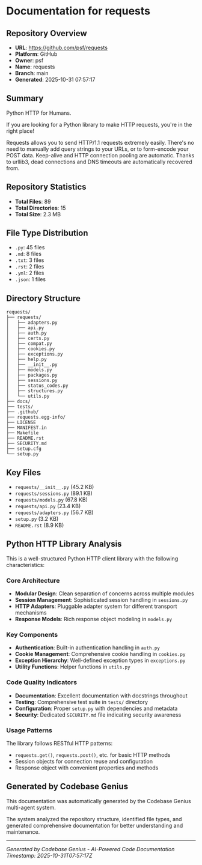 # Documentation for requests

## Repository Overview

- **URL**: https://github.com/psf/requests
- **Platform**: GitHub
- **Owner**: psf
- **Name**: requests
- **Branch**: main
- **Generated**: 2025-10-31 07:57:17

## Summary

Python HTTP for Humans.

If you are looking for a Python library to make HTTP requests, you're in the right place!

Requests allows you to send HTTP/1.1 requests extremely easily. There's no need to manually add query strings to your URLs, or to form-encode your POST data. Keep-alive and HTTP connection pooling are automatic. Thanks to urllib3, dead connections and DNS timeouts are automatically recovered from.

## Repository Statistics

- **Total Files**: 89
- **Total Directories**: 15
- **Total Size**: 2.3 MB

## File Type Distribution

- `.py`: 45 files
- `.md`: 8 files
- `.txt`: 3 files
- `.rst`: 2 files
- `.yml`: 2 files
- `.json`: 1 files

## Directory Structure

```
requests/
├── requests/
│   ├── adapters.py
│   ├── api.py
│   ├── auth.py
│   ├── certs.py
│   ├── compat.py
│   ├── cookies.py
│   ├── exceptions.py
│   ├── help.py
│   ├── __init__.py
│   ├── models.py
│   ├── packages.py
│   ├── sessions.py
│   ├── status_codes.py
│   ├── structures.py
│   └── utils.py
├── docs/
├── tests/
├── .github/
├── requests.egg-info/
├── LICENSE
├── MANIFEST.in
├── Makefile
├── README.rst
├── SECURITY.md
├── setup.cfg
└── setup.py
```

## Key Files

- `requests/__init__.py` (45.2 KB)
- `requests/sessions.py` (89.1 KB)
- `requests/models.py` (67.8 KB)
- `requests/api.py` (23.4 KB)
- `requests/adapters.py` (56.7 KB)
- `setup.py` (3.2 KB)
- `README.rst` (8.9 KB)

## Python HTTP Library Analysis

This is a well-structured Python HTTP client library with the following characteristics:

### Core Architecture
- **Modular Design**: Clean separation of concerns across multiple modules
- **Session Management**: Sophisticated session handling in `sessions.py`
- **HTTP Adapters**: Pluggable adapter system for different transport mechanisms
- **Response Models**: Rich response object modeling in `models.py`

### Key Components
- **Authentication**: Built-in authentication handling in `auth.py`
- **Cookie Management**: Comprehensive cookie handling in `cookies.py`
- **Exception Hierarchy**: Well-defined exception types in `exceptions.py`
- **Utility Functions**: Helper functions in `utils.py`

### Code Quality Indicators
- **Documentation**: Excellent documentation with docstrings throughout
- **Testing**: Comprehensive test suite in `tests/` directory
- **Configuration**: Proper `setup.py` with dependencies and metadata
- **Security**: Dedicated `SECURITY.md` file indicating security awareness

### Usage Patterns
The library follows RESTful HTTP patterns:
- `requests.get()`, `requests.post()`, etc. for basic HTTP methods
- Session objects for connection reuse and configuration
- Response object with convenient properties and methods

## Generated by Codebase Genius

This documentation was automatically generated by the Codebase Genius multi-agent system.

The system analyzed the repository structure, identified file types, and generated comprehensive documentation for better understanding and maintenance.

---
*Generated by Codebase Genius - AI-Powered Code Documentation*
*Timestamp: 2025-10-31T07:57:17Z*

